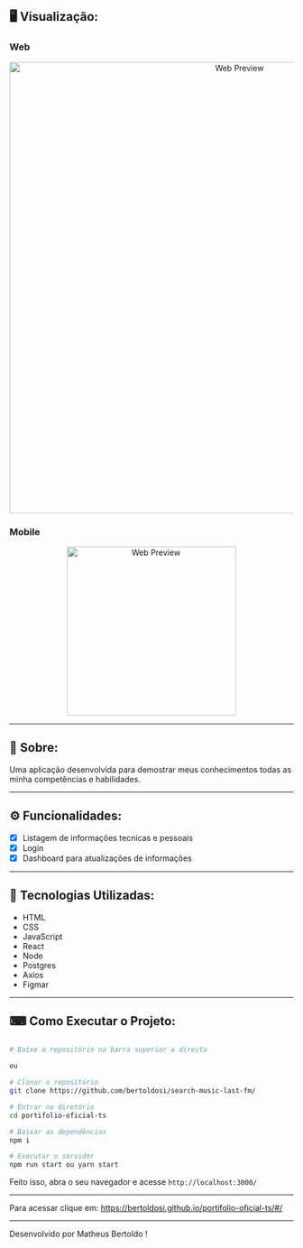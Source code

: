 ## 🖥 Visualização:

### Web
<p align="center">
  <img alt="Web Preview" title="Web-preview" src="https://drive.google.com/file/d/0B75tNL-f3OV-czh2a1BpQ2pESS1NcU5JRDlNd1pfaTVyYmM4/view?usp=sharing" width="800px">

### Mobile
<p align="center">
  <img alt="Web Preview" title="Web-preview" src="https://user-images.githubusercontent.com/42129177/92683764-5aa89e80-f2f9-11ea-8007-00a066102453.gif" width="300px"">
  
</p>





---

## 📖 Sobre:

Uma aplicação desenvolvida para demostrar meus conhecimentos todas as minha competências e habilidades.


--- 

## ⚙️ Funcionalidades:

- [x] Listagem de informações tecnicas e pessoais
- [x] Login
- [x] Dashboard para atualizações de informações

--- 

## 🚀 Tecnologias Utilizadas:

- HTML
- CSS
- JavaScript
- React
- Node
- Postgres
- Axios
- Figmar
--- 

## ⌨ Como Executar o Projeto:

```bash

# Baixe o repositório na barra superior a direita

ou

# Clonar o repositório
git clone https://github.com/bertoldosi/search-music-last-fm/

# Entrar no diretório
cd portifolio-oficial-ts

# Baixar as dependências
npm i

# Executar o servidor
npm run start ou yarn start
```

Feito isso, abra o seu navegador e acesse `http://localhost:3000/`

---

Para acessar clique em: https://bertoldosi.github.io/portifolio-oficial-ts/#/

---
Desenvolvido por Matheus Bertoldo !
